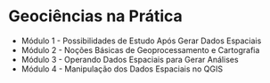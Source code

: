 # Geociências na Prática

- Módulo 1 - Possibilidades de Estudo Após Gerar Dados Espaciais
- Módulo 2 - Noções Básicas de Geoprocessamento e Cartografia
- Módulo 3 - Operando Dados Espaciais para Gerar Análises
- Módulo 4 - Manipulação dos Dados Espaciais no QGIS
